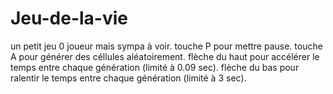 # Jeu-de-la-vie
un petit jeu 0 joueur mais sympa à voir. 
touche P pour mettre pause.
touche A pour générer des céllules aléatoirement.
flèche du haut pour accélérer le temps entre chaque génération (limité à 0.09 sec).
flèche du bas pour ralentir le temps entre chaque génération (limité à 3 sec).
